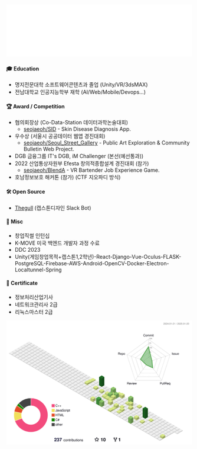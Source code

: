 ![Hello](hello.svg)

#### 🎓 Education
* 명지전문대학 소프트웨어콘텐츠과 졸업 (Unity/VR/3dsMAX)
* 전남대학교 인공지능학부 재학 (AI/Web/Mobile/Devops...)

#### 🏆 Award / Competition
* 협의회장상 (Co-Data-Station 데이터과학논술대회)
    * [seojaeoh/SID](https://github.com/seojaeohcode/SID) - Skin Disease Diagnosis App.
* 우수상 (서울시 공공데이터 웹앱 경진대회)
    * [seojaeoh/Seoul_Street_Gallery](https://github.com/seojaeohcode/Seoul_Street_Gallery) - Public Art Exploration & Community Bulletin Web Project.
* DGB 금융그룹 IT's DGB, iM Challenger (본선(예선통과))
* 2022 산업통상자원부 Efesta 창의적종합설계 경진대회 (참가)
   * [seojaeoh/BlendA](https://github.com/seojaeohcode/BlendA) - VR Bartender Job Experience Game.   
* 호남정보보호 해커톤 (참가) (CTF 지오파디 방식)

#### 🛠️ Open Source

* [Thegull](https://github.com/seojaeohcode/The-Gull) (캡스톤디자인 Slack Bot)

#### :memo: Misc
* 창업직썰 인턴십
* K-MOVE 미국 백엔드 개발자 과정 수료
* DDC 2023
* Unity(게임창업목적+캡스톤1,2학년)-React-Django-Vue-Oculus-FLASK-PostgreSQL-Firebase-AWS-Android-OpenCV-Docker-Electron-Localtunnel-Spring

#### 📜 Certificate
* 정보처리산업기사
* 네트워크관리사 2급
* 리눅스마스터 2급

![](./profile-3d-contrib/profile-green-animate.svg)
